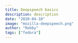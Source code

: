 ```yaml
---
title: Deepspeech basics
description: description
date: "2020-04-10"
image: "mozilla-deepspeech.png"
author: "Robby"
tags: ["fedora"]
---
```

<!---->
<!-- ## What is Deepspeech -->
<!---->
<!-- From Mozilla's github repo for deepspeech: -->
<!---->
<!-- "DeepSpeech is an open source Speech-To-Text engine, using a model trained by machine learning techniques based on Baidu's Deep Speech research paper. Project DeepSpeech uses Google's TensorFlow to make the implementation easier." -->
<!---->
<!-- ## Virtual environment -->
<!---->
<!-- First let's create a virtual environment for deepspeech -->
<!---->
<!-- ``` -->
<!-- conda create -n ds python=3.8 -->
<!---->
<!-- conda activate deepspeech -->
<!-- ``` -->
<!---->
<!-- ## Install deepspeech -->
<!---->
<!-- The only required package is deepspeech -->
<!---->
<!-- ``` -->
<!-- pip install deepspeech -->
<!-- ``` -->
<!---->
<!-- # Download Model -->
<!---->
<!-- A pre-trained english model is available for download -->
<!---->
<!-- ``` -->
<!-- curl -LO https://github.com/mozilla/DeepSpeech/releases/download/v0.6.1/deepspeech-0.6.1-models.tar.gz -->
<!---->
<!-- tar xvf deepspeech-0.6.1-models.tar.gz -->
<!-- ``` -->
<!---->
<!-- # Download audio files -->
<!---->
<!-- You can download some example audio files -->
<!---->
<!-- ``` -->
<!-- curl -LO https://github.com/mozilla/DeepSpeech/releases/download/v0.6.1/audio-0.6.1.tar.gz -->
<!---->
<!-- tar xvf audio-0.6.1.tar.gz -->
<!-- ``` -->
<!---->
<!-- # Run inference -->
<!---->
<!-- We can now transcribe the audio file -->
<!---->
<!-- ``` -->
<!-- deepspeech --model deepspeech-0.6.1-models/output_graph.pbmm --audio audio/2830-3980-0043.wav -->
<!-- ``` -->
<!---->
<!-- If you ran the above command you should see something like "experience proofsless" if you are using the same model as me -->
<!---->
<!-- So not perfect, but we can try it out on our own voice as well -->
<!---->
<!-- # Record a wav file -->
<!---->
<!-- For deepspeech to run inference correctly you will need to record your voice with some specific parameters. -->
<!---->
<!-- - Sampling rate: 16 kHz -->
<!-- - Channel: 1 -->
<!-- - Bit rate: 256 kb/s -->
<!---->
<!-- We can achieve this using the `sox` package -->
<!---->
<!-- If you're on Ubuntu: -->
<!---->
<!-- ``` -->
<!-- sudo apt install sox -->
<!-- ``` -->
<!---->
<!-- Arch Linux: -->
<!---->
<!-- ``` -->
<!-- yay -S sox -->
<!-- ``` -->
<!---->
<!-- Mac: -->
<!---->
<!-- ``` -->
<!-- brew install sox -->
<!-- ``` -->
<!---->
<!-- After installing `sox` you should have access to the `rec` command, we will use this to record our voice -->
<!---->
<!-- To begin recording you voice enter the following command -->
<!---->
<!-- ``` -->
<!-- rec -r 16k -c 1 my_recording.wav -->
<!-- ``` -->
<!---->
<!-- To make sure you have recorded the audio in the proper format we can install another package called `mediainfo` and run it like so: -->
<!---->
<!-- ``` -->
<!-- mediainfo my_recording.wav -->
<!-- ``` -->
<!---->
<!-- You should see an output similar to the following: -->
<!---->
<!-- ``` -->
<!-- General -->
<!-- Complete name                            : my_recording.wav -->
<!-- Format                                   : Wave -->
<!-- File size                                : 64.0 KiB -->
<!-- Duration                                 : 2 s 48 ms -->
<!-- Overall bit rate mode                    : Constant -->
<!-- Overall bit rate                         : 256 kb/s -->
<!---->
<!-- Audio -->
<!-- Format                                   : PCM -->
<!-- Format settings                          : Little / Signed -->
<!-- Codec ID                                 : 1 -->
<!-- Duration                                 : 2 s 48 ms -->
<!-- Bit rate mode                            : Constant -->
<!-- Bit rate                                 : 256 kb/s -->
<!-- Channel(s)                               : 1 channel -->
<!-- Sampling rate                            : 16.0 kHz -->
<!-- Bit depth                                : 16 bits -->
<!-- Stream size                              : 64.0 KiB (100%) -->
<!-- ``` -->
<!---->
<!-- ## Run inference -->
<!---->
<!-- Now we can run inference on our own voice data -->
<!---->
<!-- ``` -->
<!-- deepspeech --model deepspeech-0.6.1-models/output_graph.pbmm --audio my_recording.wav -->
<!-- ``` -->
<!---->
<!-- ## Wrapping up -->
<!---->
<!-- In the next article I'll go over running inference on a GPU -->
